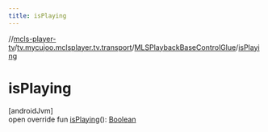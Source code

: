 ```yaml
---
title: isPlaying
---
```

//[mcls-player-tv](../../../index.html)/[tv.mycujoo.mclsplayer.tv.transport](../index.html)/[MLSPlaybackBaseControlGlue](index.html)/[isPlaying](is-playing.html)



# isPlaying



[androidJvm]\
open override fun [isPlaying](is-playing.html)(): [Boolean](https://kotlinlang.org/api/latest/jvm/stdlib/kotlin/-boolean/index.html)




